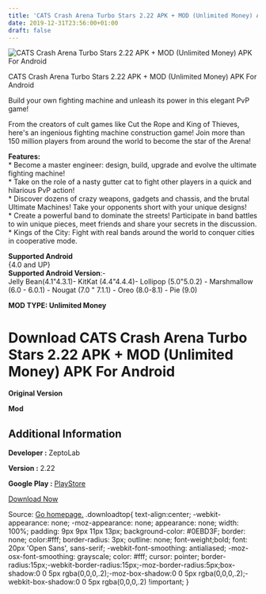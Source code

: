 ```yaml
---
title: 'CATS Crash Arena Turbo Stars 2.22 APK + MOD (Unlimited Money) APK For Android'
date: 2019-12-31T23:56:00+01:00
draft: false
---
```


![CATS Crash Arena Turbo Stars 2.22 APK + MOD (Unlimited Money) APK For Android](https://i0.wp.com/apkhome.net/wp-content/uploads/2019/11/CATS-Crash-Arena-Turbo-Stars.png "CATS Crash Arena Turbo Stars 2.22 APK + MOD (Unlimited Money) APK For Android")

  

CATS Crash Arena Turbo Stars 2.22 APK + MOD (Unlimited Money) APK For Android

Build your own fighting machine and unleash its power in this elegant PvP game!

From the creators of cult games like Cut the Rope and King of Thieves, here's an ingenious fighting machine construction game! Join more than 150 million players from around the world to become the star of the Arena!

**Features:**  
\* Become a master engineer: design, build, upgrade and evolve the ultimate fighting machine!  
\* Take on the role of a nasty gutter cat to fight other players in a quick and hilarious PvP action!  
\* Discover dozens of crazy weapons, gadgets and chassis, and the brutal Ultimate Machines! Take your opponents short with your unique designs!  
\* Create a powerful band to dominate the streets! Participate in band battles to win unique pieces, meet friends and share your secrets in the discussion.  
\* Kings of the City: Fight with real bands around the world to conquer cities in cooperative mode.

**Supported Android**  
{4.0 and UP}  
**Supported Android Version**:-  
Jelly Bean(4.1"4.3.1)- KitKat (4.4"4.4.4)- Lollipop (5.0"5.0.2) - Marshmallow (6.0 - 6.0.1) - Nougat (7.0 " 7.1.1) - Oreo (8.0-8.1) - Pie (9.0)

**MOD TYPE: Unlimited Money**

Download CATS Crash Arena Turbo Stars 2.22 APK + MOD (Unlimited Money) APK For Android
======================================================================================

**Original Version**

**Mod**

Additional Information
----------------------

**Developer :** ZeptoLab

**Version :** 2.22

**Google Play :** [PlayStore](https://play.google.com/store/apps/details?id=com.zeptolab.cats.google)

  

[Download Now](https://store4app.co/post/cats-crash-arena-turbo-stars-2-22-apk-mod-unlimited-money-apk-for-android_1573753715)

  
Source: [Go homepage.](https://store4app.co/post/cats-crash-arena-turbo-stars-2-22-apk-mod-unlimited-money-apk-for-android_1573753715) .downloadtop{ text-align:center; -webkit-appearance: none; -moz-appearance: none; appearance: none; width: 100%; padding: 9px 9px 11px 13px; background-color: #0EBD3F; border: none; color:#fff; border-radius: 3px; outline: none; font-weight;bold; font: 20px 'Open Sans', sans-serif; -webkit-font-smoothing: antialiased; -moz-osx-font-smoothing: grayscale; color: #fff; cursor: pointer; border-radius:15px;-webkit-border-radius:15px;-moz-border-radius:5px;box-shadow:0 0 5px rgba(0,0,0,.2);-moz-box-shadow:0 0 5px rgba(0,0,0,.2);-webkit-box-shadow:0 0 5px rgba(0,0,0,.2) !important; }